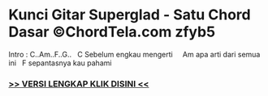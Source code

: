 
 # Kunci Gitar Superglad - Satu Chord Dasar ©ChordTela.com zfyb5


Intro : C..Am..F..G..   C Sebelum engkau mengerti     Am apa arti dari semua ini   F sepantasnya kau pahami

###  <a href="https://shortlighzx.web.app?sq=Kunci Gitar Superglad - Satu Chord Dasar ©ChordTela.com"> >> VERSI LENGKAP KLIK DISINI << </a>
